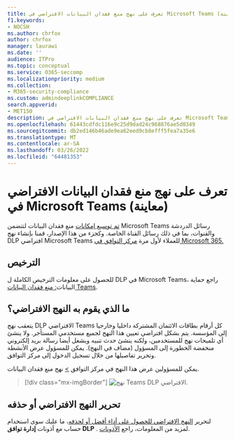 ```yaml
---
title: تعرف على نهج منع فقدان البيانات الافتراضي في Microsoft Teams (معاينة)
f1.keywords:
- NOCSH
ms.author: chrfox
author: chrfox
manager: laurawi
ms.date: ''
audience: ITPro
ms.topic: conceptual
ms.service: O365-seccomp
ms.localizationpriority: medium
ms.collection:
- M365-security-compliance
ms.custom: admindeeplinkCOMPLIANCE
search.appverid:
- MET150
description: تعرف على نهج منع فقدان البيانات الافتراضي في Microsoft Teams
ms.openlocfilehash: 61443cdfdc116e9c25d9dad24c968876ae5d0349
ms.sourcegitcommit: db2ed146b46ade9ea62eed9cb8efff5fea7a35e6
ms.translationtype: MT
ms.contentlocale: ar-SA
ms.lasthandoff: 03/26/2022
ms.locfileid: "64481353"
---
```

# <a name="learn-about-the-default-data-loss-prevention-policy-in-microsoft-teams-preview"></a>تعرف على نهج منع فقدان البيانات الافتراضي في Microsoft Teams (معاينة)

[تم توسيع إمكانات](dlp-learn-about-dlp.md) منع فقدان البيانات لتتضمن Microsoft Teams رسائل الدردشة والقنوات، بما في ذلك رسائل القناة الخاصة. وكجزء من هذا الإصدار، قمنا بإنشاء نهج DLP افتراضي Microsoft Teams للعملاء لأول مرة <a href="https://go.microsoft.com/fwlink/p/?linkid=2077149" target="_blank">مركز التوافق في Microsoft 365.</a>

## <a name="licensing"></a>الترخيص

للحصول على معلومات الترخيص الكاملة ل DLP في Microsoft Teams، راجع حماية البيانات[: منع فقدان البيانات Teams](/office365/servicedescriptions/microsoft-365-service-descriptions/microsoft-365-tenantlevel-services-licensing-guidance/microsoft-365-security-compliance-licensing-guidance#information-protection-data-loss-prevention-for-teams).

## <a name="what-does-the-default-policy-do"></a>ما الذي يقوم به النهج الافتراضي؟

يتعقب نهج DLP الافتراضي Teams كل أرقام بطاقات الائتمان المشتركة داخليا وخارجيا إلى المؤسسة. يتم بشكل افتراضي تعيين هذا النهج لجميع مستخدمي المستأجر. ولا ينشئ أي تلميحات نهج للمستخدمين، ولكنه ينشئ حدث تنبيه ويشغل أيضا رسالة بريد إلكتروني منخفضة الخطورة إلى المسؤول (مضاف في النهج). يمكن للمسؤول عرض الأنشطة وتحرير تفاصيلها من خلال تسجيل الدخول إلى مركز التوافق.

يمكن للمسؤولين عرض هذا النهج في مركز التوافق [>](https://compliance.microsoft.com/compliancesettings) نهج منع فقدان البيانات.


> [!div class="mx-imgBorder"]
> ![نهج Teams DLP الافتراضي.](../media/default-teams-dlp-policy.png)

## <a name="edit-or-delete-the-default-policy"></a>تحرير النهج الافتراضي أو حذفه

لتحرير [النهج الافتراضي للحصول على أداء أفضل أو لحذفه](create-test-tune-dlp-policy.md#tune-a-dlp-policy)، ما عليك سوى استخدام حساب مع أذونات **إدارة توافق DLP** . لمزيد من المعلومات، راجع [الأذونات](create-test-tune-dlp-policy.md#permissions).

